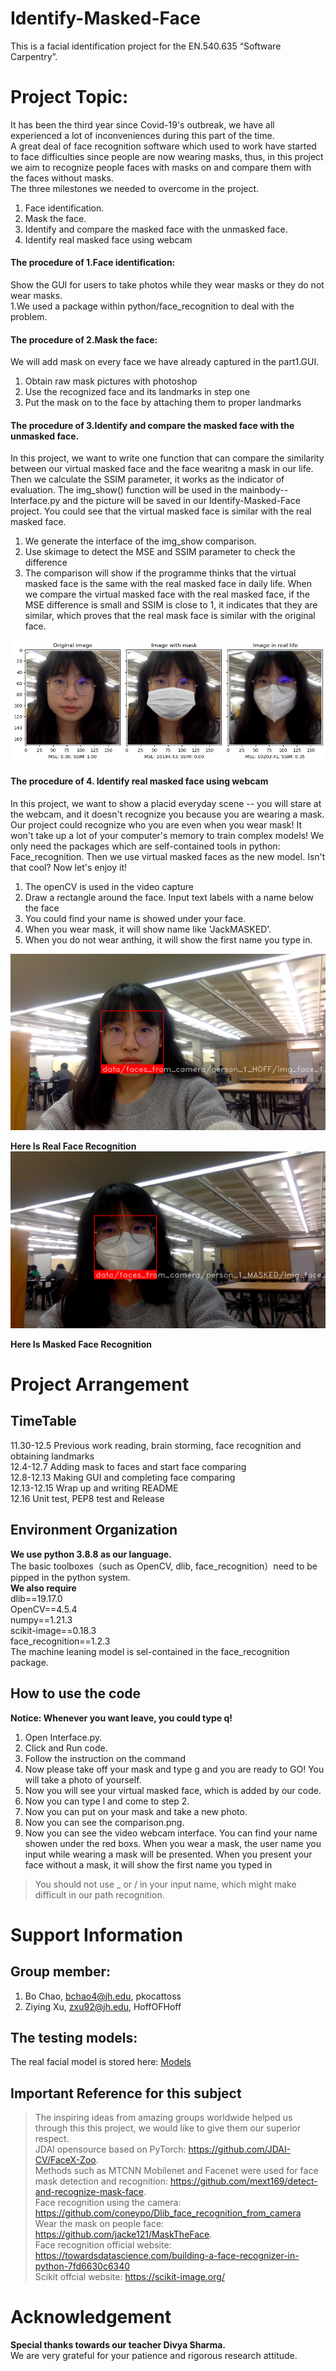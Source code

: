 # Identify-Masked-Face
This is a facial identification project for the EN.540.635 “Software Carpentry”. 



# Project Topic:
It has been the third year since Covid-19's outbreak, we have all experienced a lot of inconveniences during this part of the time.  
A great deal of face recognition software which used to work have started to face difficulties since people are now wearing masks, thus, in this project we aim to recognize people faces with masks on and compare them with the faces without masks.  
The three milestones we needed to overcome in the project.  
1. Face identification.  
2. Mask the face.  
3. Identify and compare the masked face with the unmasked face.  
4. Identify real masked face using webcam



#### The procedure of 1.Face identification:
Show the GUI for users to take photos while they wear masks or they do not wear masks.  
1.We used a package within python/face_recognition to deal with the problem.

#### The procedure of 2.Mask the face:
We will add mask on every face we have already captured in the part1.GUI.  
1. Obtain raw mask pictures with photoshop  
2. Use the recognized face and its landmarks in step one  
3. Put the mask on to the face by attaching them to proper landmarks  


#### The procedure of 3.Identify and compare the masked face with the unmasked face.  
In this project, we want to write one function that can compare the 
similarity between our virtual masked face and the face wearitng a mask
in our life. Then we calculate the SSIM parameter, it works as the indicator of evaluation.
The img_show() function will be used in the mainbody--Interface.py and the picture
will be saved in our Identify-Masked-Face project. 
You could see that the virtual masked face is similar with the real masked face.
1. We generate the interface of the img_show comparison.
2. Use skimage to detect the MSE and SSIM parameter to check the difference
3. The comparison will show if the programme thinks that the virtual masked face is the same with the real masked face in daily life.
When we compare the virtual masked face with the real masked face, if the MSE difference is small and SSIM is close to 1, it indicates that they are similar, which proves that the real mask face is similar with the original face.  

![Here is our comparison](Readme_Fig/comparison.png)

#### The procedure of 4. Identify real masked face using webcam
In this project, we want to show a placid everyday scene -- you will stare at the 
webcam, and it doesn't recognize you because you are wearing a mask. Our project could recognize who you
are even when you wear mask!
It won't take up a lot of your computer's memory to train complex models! We only need 
the packages which are self-contained tools in python: Face_recognition. Then we use virtual
masked faces as the new model.
Isn't that cool?
Now let's enjoy it!

1. The openCV is used in the video capture
2. Draw a rectangle around the face. Input text labels with a name below the face
3. You could find your name is showed under your face. 
4. When you wear mask, it will show name like 'JackMASKED'. 
5. When you do not wear anthing, it will show the first name you type in.

![Here is our Real Face Recognition](Readme_Fig/RealFace.png)

**Here Is Real Face Recognition**
![Here is our Masked Face Recognition](Readme_Fig/MaskedFace.png)

**Here Is Masked Face Recognition**

# Project Arrangement

## TimeTable
11.30-12.5 Previous work reading, brain storming, face recognition and obtaining landmarks  
12.4-12.7 Adding mask to faces and start face comparing  
12.8-12.13 Making GUI and completing face comparing  
12.13-12.15 Wrap up and writing README  
12.16 Unit test, PEP8 test and Release  


## Environment Organization
**We use python 3.8.8 as our language.**  
The basic toolboxes（such as OpenCV, dlib, face_recognition）need to be pipped in the python system.    
**We also require**  
dlib==19.17.0  
OpenCV==4.5.4  
numpy==1.21.3  
scikit-image==0.18.3  
face_recognition==1.2.3  
The machine leaning model is sel-contained in the face_recognition package.

## How to use the code
**Notice: Whenever you want leave, you could type q!**  
1. Open Interface.py.  
2. Click and Run code.  
3. Follow the instruction on the command  
4. Now please take off your mask and type g and you are ready to GO! You will take a photo of yourself.  
5. Now you will see your virtual masked face, which is added by our code.  
6. Now you can type l and come to step 2.  
7. Now you can put on your mask and take a new photo.  
8. Now you can see the comparison.png.
9. Now you can see the video webcam interface. You can find your name showen under the red boxs. When you wear a mask, the user name you input while wearing a mask will be presented. When you present your face without a mask, it will show the first name you typed in

> You should not use _ or / in your input name, which might make difficult in our path recognition.  


# Support Information

## Group member: 
1. Bo Chao, bchao4@jh.edu, pkocattoss  
2. Ziying Xu, zxu92@jh.edu, HoffOFHoff

## The testing models:
The real facial model is stored here: [Models](https://pages.github.com/)

## Important Reference for this subject
> The inspiring ideas from amazing groups worldwide helped us through this this project, we would like to give them our superior respect.  
> JDAI opensource based on PyTorch:  https://github.com/JDAI-CV/FaceX-Zoo.     
> Methods such as MTCNN Mobilenet and Facenet were used for face mask detection and recognition: https://github.com/mext169/detect-and-recognize-mask-face.  
> Face recognition using the camera: https://github.com/coneypo/Dlib_face_recognition_from_camera  
> Wear the mask on people face: https://github.com/jacke121/MaskTheFace.  
> Face recognition official website: https://towardsdatascience.com/building-a-face-recognizer-in-python-7fd6630c6340  
> Scikit offcial website: https://scikit-image.org/  

# Acknowledgement 
**Special thanks towards our teacher Divya Sharma.**  
We are very grateful for your patience and rigorous research attitude.  
